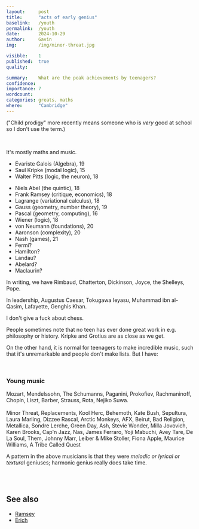 ```yaml
---
layout:     post
title:      "acts of early genius"
baselink:   /youth
permalink:  /youth
date:       2024-10-29
author:     Gavin   
img:        /img/minor-threat.jpg

visible:    1
published:  true
quality:    

summary:    What are the peak achievements by teenagers?
confidence: 
importance: 7
wordcount:  
categories: greats, maths
where:      "Cambridge"
---
```


("Child prodigy" more recently means someone who is _very_ good at school so I don't use the term.)

<br>

It's mostly maths and music.

* Evariste Galois (Algebra), 19
* Saul Kripke (modal logic), 15
* Walter Pitts (logic, the neuron), 18
<!--* Bose (stat mech), -->
* Niels Abel (the quintic), 18
* Frank Ramsey (critique, economics), 18 
* Lagrange (variational calculus), 18 
* Gauss (geometry, number theory), 19 
* Pascal (geometry, computing), 16 
* Wiener (logic), 18
* von Neumann (foundations), 20
* Aaronson (complexity), 20
* Nash (games), 21
* Fermi?
* Hamilton?
* Landau?
* Abelard?
* Maclaurin?

In writing, we have Rimbaud, Chatterton, Dickinson, Joyce, the Shelleys, Pope.

<!-- Orson Welles -->
<!--Vermeer, van Gogh, Picasso, -->
<!-- Bergman https://math.berkeley.edu/~gbergman/papers/base_tau.pdf -->
<!-- Colt revolver -->

In leadership, Augustus Caesar, Tokugawa Ieyasu, Muhammad ibn al-Qasim, Lafayette, Genghis Khan.

I don't give a fuck about chess.

People sometimes note that no teen has ever done great work in e.g. philosophy or history. Kripke and Grotius are as close as we get.


On the other hand, it is normal for teenagers to make incredible music, such that it's unremarkable and people don't make lists. But I have:

<br>
<div class="accordion">
	<h3>Young music</h3>
	<div>
		Mozart, Mendelssohn, The Schumanns, Paganini, Prokofiev, Rachmaninoff, Chopin, Liszt, Barber, Strauss, Rota, Nejiko Suwa.<br><br>
		Minor Threat, Replacements, Kool Herc, Behemoth, Kate Bush, Sepultura, Laura Marling, Dizzee Rascal, Arctic Monkeys, AFX, Beirut, Bad Religion, Metallica, Sondre Lerche, Green Day, Ash, Stevie Wonder, Milla Jovovich, Karen Brooks, Cap'n Jazz, Nas, James Ferraro, Yoji Mabuchi, Avey Tare, De La Soul, Them, Johnny Marr, Leiber & Mike Stoller, Fiona Apple, Maurice Williams, A Tribe Called Quest
		<!-- Horsegirl, Squirrel Bait -->
	</div>
</div>

A pattern in the above musicians is that they were _melodic or lyrical or textural_ geniuses; harmonic genius really does take time.

<br><br>

## See also

* <a href="/frank">Ramsey</a>
* <a href="https://www.erichgrunewald.com/posts/child-prodigies/">Erich</a>

<br><br>
